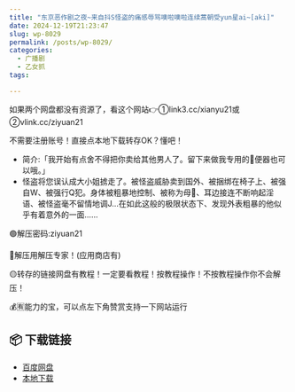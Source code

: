 ```yaml
---
title: "东京恶作剧之夜~来自抖S怪盗的痛感辱骂噢啦噢啦连续蒿朝受yun星ai~[aki]"
date: 2024-12-19T21:23:47
slug: wp-8029
permalink: /posts/wp-8029/
categories:
  - 广播剧
  - 乙女抓
tags:

---
```


如果两个网盘都没有资源了，看这个网站👉①link3.cc/xianyu21或②vlink.cc/ziyuan21

不需要注册账号！直接点本地下载转存OK？懂吧！

*   简介:「我开始有点舍不得把你卖给其他男人了。留下来做我专用的🥩便器也可以哦。」
*   怪盗将您误认成大小姐掳走了。被怪盗威胁卖到国外、被捆绑在椅子上、被强自W、被强行Q犯。身体被粗暴地控制、被称为母🐶、耳边接连不断响起淫语、被怪盗毫不留情地调J…在如此这般的极限状态下、发现外表粗暴的他似乎有着意外的一面……

🟢解压密码:ziyuan21

🔵解压用解压专家！(应用商店有)

🟡转存的链接网盘有教程！一定要看教程！按教程操作！不按教程操作你不会解压！

💰🈶能力的宝，可以点左下角赞赏支持一下网站运行

## 📦 下载链接
- [百度网盘](https://blziyuan21.com/pay-download/8029?key=ccf5575cb1&down_id=0)
- [本地下载](https://blziyuan21.com/pay-download/8029?key=ccf5575cb1&down_id=1)

